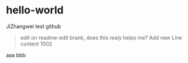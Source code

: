 # hello-world

JiZhangwei test github

> edit on readme-edit brank, does this realy helps me?
Add new Line content 1002

aaa
bbb
